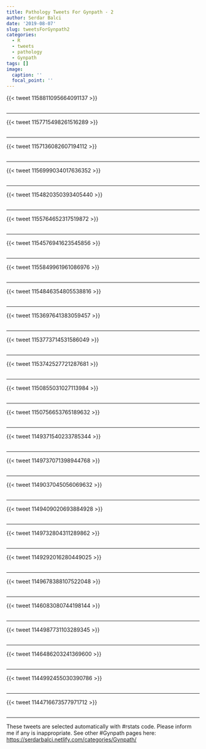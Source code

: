 ```yaml
---
title: Pathology Tweets For Gynpath - 2
author: Serdar Balci
date: '2019-08-07'
slug: tweetsForGynpath2
categories:
  - R
  - tweets
  - pathology
  - Gynpath
tags: []
image:
  caption: ''
  focal_point: ''
---
```



{{< tweet 1158811095664091137 >}}
<br>
<br>
<hr>
{{< tweet 1157715498261516289 >}}
<br>
<br>
<hr>
{{< tweet 1157136082607194112 >}}
<br>
<br>
<hr>
{{< tweet 1156999034017636352 >}}
<br>
<br>
<hr>
{{< tweet 1154820350393405440 >}}
<br>
<br>
<hr>
{{< tweet 1155764652317519872 >}}
<br>
<br>
<hr>
{{< tweet 1154576941623545856 >}}
<br>
<br>
<hr>
{{< tweet 1155849961961086976 >}}
<br>
<br>
<hr>
{{< tweet 1154846354805538816 >}}
<br>
<br>
<hr>
{{< tweet 1153697641383059457 >}}
<br>
<br>
<hr>
{{< tweet 1153773714531586049 >}}
<br>
<br>
<hr>
{{< tweet 1153742527721287681 >}}
<br>
<br>
<hr>
{{< tweet 1150855031027113984 >}}
<br>
<br>
<hr>
{{< tweet 1150756653765189632 >}}
<br>
<br>
<hr>
{{< tweet 1149371540233785344 >}}
<br>
<br>
<hr>
{{< tweet 1149737071398944768 >}}
<br>
<br>
<hr>
{{< tweet 1149037045056069632 >}}
<br>
<br>
<hr>
{{< tweet 1149409020693884928 >}}
<br>
<br>
<hr>
{{< tweet 1149732804311289862 >}}
<br>
<br>
<hr>
{{< tweet 1149292016280449025 >}}
<br>
<br>
<hr>
{{< tweet 1149678388107522048 >}}
<br>
<br>
<hr>
{{< tweet 1146083080744198144 >}}
<br>
<br>
<hr>
{{< tweet 1144987731103289345 >}}
<br>
<br>
<hr>
{{< tweet 1146486203241369600 >}}
<br>
<br>
<hr>
{{< tweet 1144992455030390786 >}}
<br>
<br>
<hr>
{{< tweet 1144716673577971712 >}}
<br>
<br>
<hr>


These tweets are selected automatically with #rstats code. Please inform me if any is inappropriate.
See other #Gynpath pages here: https://serdarbalci.netlify.com/categories/Gynpath/
